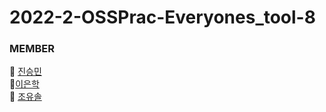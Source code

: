 # 2022-2-OSSPrac-Everyones_tool-8
### MEMBER
 🧓 [진승민](https://github.com/jsm512)    
 👨‍ [이은학](https://github.com/Ag-crane)    
 🤴 [조유솔](https://github.com/YusolCho)
